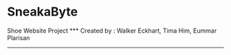# SneakaByte
Shoe Website Project ***
Created by : Walker Eckhart, Tima Him, Eummar Plarisan
***************************************************************
